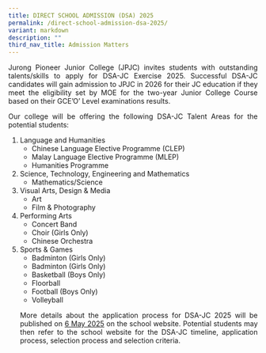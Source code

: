 ```yaml
---
title: DIRECT SCHOOL ADMISSION (DSA) 2025
permalink: /direct-school-admission-dsa-2025/
variant: markdown
description: ""
third_nav_title: Admission Matters
---
```

<div align="justify">	
	
<p>Jurong Pioneer Junior College (JPJC) invites students with outstanding talents/skills to apply for DSA-JC Exercise 2025. Successful DSA-JC candidates will gain admission to JPJC in 2026 for their JC education if they meet the eligibility set by MOE for the two-year Junior College Course based on their GCE’O’ Level examinations results. </p>

<p>Our college will be offering the following DSA-JC Talent Areas for the potential students:
	
</p><ol><li>	Language and Humanities 
<ul><li>Chinese Language Elective Programme (CLEP)</li>
<li>Malay Language Elective Programme (MLEP)</li>
<li>Humanities Programme</li> </ul>

</li><li>Science, Technology, Engineering and Mathematics
<ul><li>Mathematics/Science</li></ul>
	
</li><li>Visual Arts, Design &amp; Media
<ul><li>Art</li>
	<li>Film &amp; Photography</li></ul>

</li><li>Performing Arts
<ul><li>Concert Band</li>
<li>Choir (Girls Only)</li>
<li>Chinese Orchestra</li></ul>

</li><li>Sports &amp; Games
<ul><li>Badminton (Girls Only)</li>
<li>Badminton (Girls Only)</li>
<li>Basketball (Boys Only)</li>
<li>Floorball</li>
<li>Football (Boys Only)</li>
	<li>Volleyball</li></ul></li><p></p>

<p>More details about the application process for DSA-JC 2025 will be published on <u>6 May 2025</u> on the school website. Potential students may then refer to the school website for the DSA-JC timeline, application process, selection process and selection criteria.</p></ol></div>